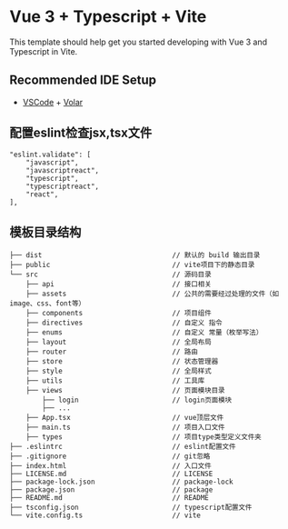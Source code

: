 # Vue 3 + Typescript + Vite

This template should help get you started developing with Vue 3 and Typescript in Vite.

## Recommended IDE Setup
- [VSCode](https://code.visualstudio.com/) + [Volar](https://marketplace.visualstudio.com/items?itemName=johnsoncodehk.volar)
## 配置eslint检查jsx,tsx文件
```
"eslint.validate": [
    "javascript",
    "javascriptreact",
    "typescript",
    "typescriptreact",
    "react",
],
```
## 模板目录结构
```
├── dist                                // 默认的 build 输出目录
├── public                              // vite项目下的静态目录
└── src                                 // 源码目录
    ├── api                             // 接口相关
    ├── assets                          // 公共的需要经过处理的文件（如image、css、font等）
    ├── components                      // 项目组件
    ├── directives                      // 自定义 指令
    ├── enums                           // 自定义 常量（枚举写法）
    ├── layout                          // 全局布局
    ├── router                          // 路由
    ├── store                           // 状态管理器
    ├── style                           // 全局样式
    ├── utils                           // 工具库
    ├── views                           // 页面模块目录
        ├── login                       // login页面模块
        ├── ...
    ├── App.tsx                         // vue顶层文件
    ├── main.ts                         // 项目入口文件
    ├── types                           // 项目type类型定义文件夹
├── .eslintrc                           // eslint配置文件
├── .gitignore                          // git忽略
├── index.html                          // 入口文件
├── LICENSE.md                          // LICENSE
├── package-lock.json                   // package-lock
├── package.json                        // package
├── README.md                           // README
├── tsconfig.json                       // typescript配置文件
└── vite.config.ts                      // vite
```